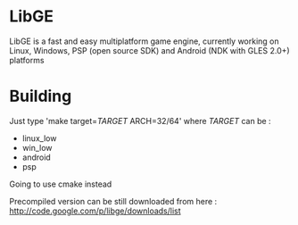 LibGE
=====

LibGE is a fast and easy multiplatform game engine, currently working on Linux,
Windows, PSP (open source SDK) and Android (NDK with GLES 2.0+) platforms



Building
========

Just type 'make target=_TARGET_ ARCH=32/64' where _TARGET_ can be :
 * linux_low
 * win_low
 * android
 * psp

Going to use cmake instead


Precompiled version can be still downloaded from here :
http://code.google.com/p/libge/downloads/list